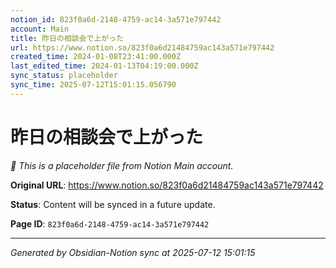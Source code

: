 ```yaml
---
notion_id: 823f0a6d-2148-4759-ac14-3a571e797442
account: Main
title: 昨日の相談会で上がった
url: https://www.notion.so/823f0a6d21484759ac143a571e797442
created_time: 2024-01-08T23:41:00.000Z
last_edited_time: 2024-01-13T04:19:00.000Z
sync_status: placeholder
sync_time: 2025-07-12T15:01:15.056790
---
```


# 昨日の相談会で上がった

*🔄 This is a placeholder file from Notion Main account.*

**Original URL**: https://www.notion.so/823f0a6d21484759ac143a571e797442

**Status**: Content will be synced in a future update.

**Page ID**: `823f0a6d-2148-4759-ac14-3a571e797442`

---

*Generated by Obsidian-Notion sync at 2025-07-12 15:01:15*
